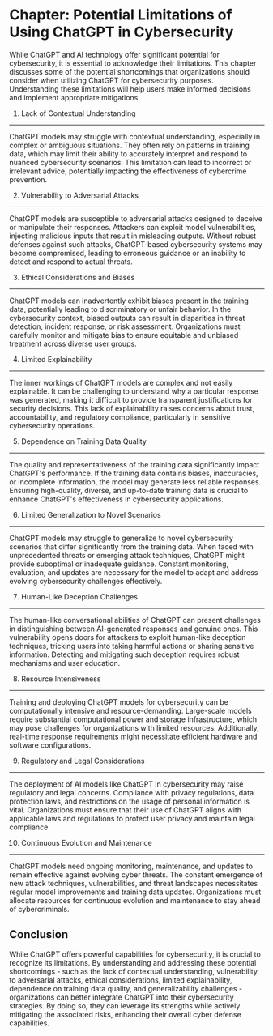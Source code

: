 Chapter: Potential Limitations of Using ChatGPT in Cybersecurity
================================================================

While ChatGPT and AI technology offer significant potential for cybersecurity, it is essential to acknowledge their limitations. This chapter discusses some of the potential shortcomings that organizations should consider when utilizing ChatGPT for cybersecurity purposes. Understanding these limitations will help users make informed decisions and implement appropriate mitigations.

1. Lack of Contextual Understanding
-----------------------------------

ChatGPT models may struggle with contextual understanding, especially in complex or ambiguous situations. They often rely on patterns in training data, which may limit their ability to accurately interpret and respond to nuanced cybersecurity scenarios. This limitation can lead to incorrect or irrelevant advice, potentially impacting the effectiveness of cybercrime prevention.

2. Vulnerability to Adversarial Attacks
---------------------------------------

ChatGPT models are susceptible to adversarial attacks designed to deceive or manipulate their responses. Attackers can exploit model vulnerabilities, injecting malicious inputs that result in misleading outputs. Without robust defenses against such attacks, ChatGPT-based cybersecurity systems may become compromised, leading to erroneous guidance or an inability to detect and respond to actual threats.

3. Ethical Considerations and Biases
------------------------------------

ChatGPT models can inadvertently exhibit biases present in the training data, potentially leading to discriminatory or unfair behavior. In the cybersecurity context, biased outputs can result in disparities in threat detection, incident response, or risk assessment. Organizations must carefully monitor and mitigate bias to ensure equitable and unbiased treatment across diverse user groups.

4. Limited Explainability
-------------------------

The inner workings of ChatGPT models are complex and not easily explainable. It can be challenging to understand why a particular response was generated, making it difficult to provide transparent justifications for security decisions. This lack of explainability raises concerns about trust, accountability, and regulatory compliance, particularly in sensitive cybersecurity operations.

5. Dependence on Training Data Quality
--------------------------------------

The quality and representativeness of the training data significantly impact ChatGPT's performance. If the training data contains biases, inaccuracies, or incomplete information, the model may generate less reliable responses. Ensuring high-quality, diverse, and up-to-date training data is crucial to enhance ChatGPT's effectiveness in cybersecurity applications.

6. Limited Generalization to Novel Scenarios
--------------------------------------------

ChatGPT models may struggle to generalize to novel cybersecurity scenarios that differ significantly from the training data. When faced with unprecedented threats or emerging attack techniques, ChatGPT might provide suboptimal or inadequate guidance. Constant monitoring, evaluation, and updates are necessary for the model to adapt and address evolving cybersecurity challenges effectively.

7. Human-Like Deception Challenges
----------------------------------

The human-like conversational abilities of ChatGPT can present challenges in distinguishing between AI-generated responses and genuine ones. This vulnerability opens doors for attackers to exploit human-like deception techniques, tricking users into taking harmful actions or sharing sensitive information. Detecting and mitigating such deception requires robust mechanisms and user education.

8. Resource Intensiveness
-------------------------

Training and deploying ChatGPT models for cybersecurity can be computationally intensive and resource-demanding. Large-scale models require substantial computational power and storage infrastructure, which may pose challenges for organizations with limited resources. Additionally, real-time response requirements might necessitate efficient hardware and software configurations.

9. Regulatory and Legal Considerations
--------------------------------------

The deployment of AI models like ChatGPT in cybersecurity may raise regulatory and legal concerns. Compliance with privacy regulations, data protection laws, and restrictions on the usage of personal information is vital. Organizations must ensure that their use of ChatGPT aligns with applicable laws and regulations to protect user privacy and maintain legal compliance.

10. Continuous Evolution and Maintenance
----------------------------------------

ChatGPT models need ongoing monitoring, maintenance, and updates to remain effective against evolving cyber threats. The constant emergence of new attack techniques, vulnerabilities, and threat landscapes necessitates regular model improvements and training data updates. Organizations must allocate resources for continuous evolution and maintenance to stay ahead of cybercriminals.

Conclusion
----------

While ChatGPT offers powerful capabilities for cybersecurity, it is crucial to recognize its limitations. By understanding and addressing these potential shortcomings - such as the lack of contextual understanding, vulnerability to adversarial attacks, ethical considerations, limited explainability, dependence on training data quality, and generalizability challenges - organizations can better integrate ChatGPT into their cybersecurity strategies. By doing so, they can leverage its strengths while actively mitigating the associated risks, enhancing their overall cyber defense capabilities.

